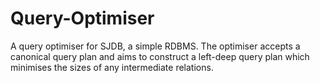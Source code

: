 # Query-Optimiser
A query optimiser for SJDB, a simple RDBMS. The optimiser accepts a canonical query plan and aims to construct a left-deep query plan which minimises the sizes of any intermediate relations.
